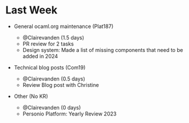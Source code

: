 # Last Week

- General ocaml.org maintenance (Plat187)
  - @Clairevanden (1.5 days)
  - PR review for 2 tasks
  - Design system: Made a list of missing components that need to be added in 2024

- Technical blog posts (Com19)
  - @Clairevanden (0.5 days)
  - Review Blog post with Christine

- Other (No KR)
  - @Clairevanden (0 days)
  - Personio Platform: Yearly Review 2023